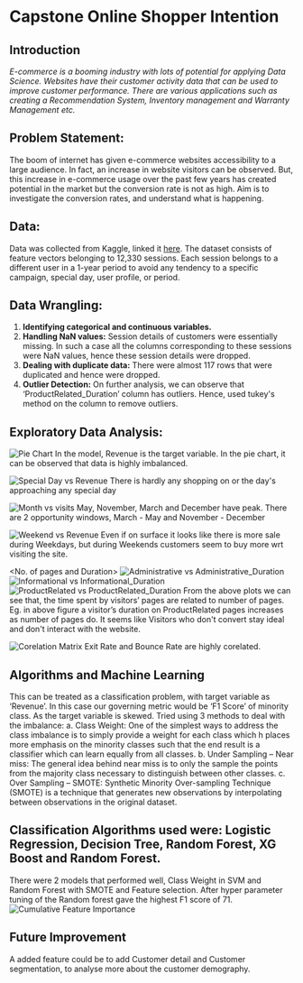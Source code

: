 # Capstone Online Shopper Intention

## Introduction
*E-commerce is a booming industry with lots of potential for applying Data Science. Websites have their customer activity data that can be used to improve customer performance. There are various applications such as creating a Recommendation System, Inventory management and Warranty Management etc.*

## Problem Statement:
The boom of internet has given e-commerce websites accessibility to a large audience. In fact, an increase in website visitors can be observed. But, this increase in e-commerce usage over the past few years has created potential in the market but the conversion rate is not as high. Aim is to investigate the conversion rates, and understand what is happening.

## Data: 
Data was collected from Kaggle, linked it [here](https://www.kaggle.com/roshansharma/online-shoppers-intention).
The dataset consists of feature vectors belonging to 12,330 sessions. Each session belongs to a different user in a 1-year period to avoid any tendency to a specific campaign, special day, user profile, or period.

## Data Wrangling:
1.	**Identifying categorical and continuous variables.**
2.	**Handling NaN values:** Session details of customers were essentially missing. In such a case all the columns corresponding to these sessions were NaN values, hence these session details were dropped.
3.	**Dealing with duplicate data:** There were almost 117 rows that were duplicated and hence were dropped.
4.	**Outlier Detection:** On further analysis, we can observe that ‘ProductRelated_Duration’ column has outliers. Hence, used tukey's method on the column to remove outliers.

## Exploratory Data Analysis:
![Pie Chart](https://github.com/SanjaPanda/Online-Shopper-Intention-Capstone/blob/master/figure/pie.png)
In the model, Revenue is the target variable. In the pie chart, it can be observed that data is highly imbalanced.

![Special Day vs Revenue](https://github.com/SanjaPanda/Online-Shopper-Intention-Capstone/blob/master/figure/Distribution%20of%20SpecialDay%20wrt%20Revenue.png)
There is hardly any shopping on or the day's approaching any special day

![Month vs visits](https://github.com/SanjaPanda/Online-Shopper-Intention-Capstone/blob/master/figure/Distribution%20of%20Month%20wrt%20Revenue.png)
May, November, March and December have peak. There are 2 opportunity windows, March - May and November - December

![Weekend vs Revenue]()
Even if on surface it looks like there is more sale during Weekdays, but during Weekends customers seem to buy more wrt visiting the site.

<No. of pages and Duration>
![Administrative vs Administrative_Duration](https://github.com/SanjaPanda/Online-Shopper-Intention-Capstone/blob/master/figure/Administrative%20vs%20Administrative%20Duration.png)
![Informational vs Informational_Duration](https://github.com/SanjaPanda/Online-Shopper-Intention-Capstone/blob/master/figure/Informational%20vs%20Informational%20Duration.png)
![ProductRelated vs ProductRelated_Duration](https://github.com/SanjaPanda/Online-Shopper-Intention-Capstone/blob/master/figure/ProductRelated%20vs%20ProductRelated%20Duration.png)
From the above plots we can see that, the time spent by visitors’ pages are related to number of pages. Eg. in above figure a visitor’s duration on ProductRelated pages increases as number of pages do. It seems like Visitors who don't convert stay ideal and don't interact with the website. 

![Corelation Matrix](https://github.com/SanjaPanda/Online-Shopper-Intention-Capstone/blob/master/figure/Co-relation.png)
Exit Rate and Bounce Rate are highly corelated.

## Algorithms and Machine Learning
This can be treated as a classification problem, with target variable as ‘Revenue’.
In this case our governing metric would be ‘F1 Score’ of minority class.
As the target variable is skewed. Tried using 3 methods to deal with the imbalance:
a.	Class Weight: One of the simplest ways to address the class imbalance is to simply provide a weight for each class which h places more emphasis on the minority classes such that the end result is a classifier which can learn equally from all classes.
b.	Under Sampling – Near miss: The general idea behind near miss is to only the sample the points from the majority class necessary to distinguish between other classes.
c.	Over Sampling – SMOTE:  Synthetic Minority Over-sampling Technique (SMOTE) is a technique that generates new observations by interpolating between observations in the original dataset.

## Classification Algorithms used were: Logistic Regression, Decision Tree, Random Forest, XG Boost and Random Forest. 
There were 2 models that performed well, Class Weight in SVM and Random Forest with SMOTE and Feature selection. 
After hyper parameter tuning of the Random forest gave the highest F1 score of 71.
<cumulative importance>
![Cumulative Feature Importance](https://github.com/SanjaPanda/Online-Shopper-Intention-Capstone/blob/master/figure/Cumilative%20Frequency%201.png)

## Future Improvement
A added feature could be to add Customer detail and Customer segmentation, to analyse more about the customer demography.

